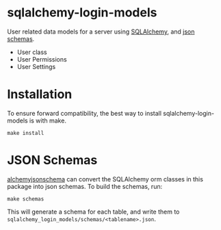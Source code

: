 # sqlalchemy-login-models

User related data models for a server using [SQLAlchemy](http://www.sqlalchemy.org/), and [json schemas](http://json-schema.org/).

 * User class
 * User Permissions
 * User Settings

# Installation

To ensure forward compatibility, the best way to install sqlalchemy-login-models is with make.

`make install`

# JSON Schemas

[alchemyjsonschema](https://github.com/isysd/alchemyjsonschema) can convert the SQLAlchemy orm classes in this package into json schemas. To build the schemas, run:

`make schemas`

This will generate a schema for each table, and write them to  `sqlalchemy_login_models/schemas/<tablename>.json`.



